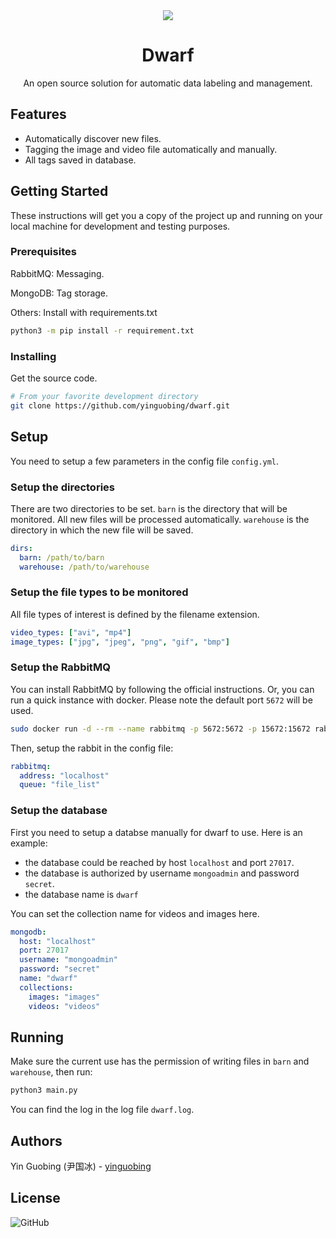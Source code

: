 <div align="center">
  <img src="https://user-images.githubusercontent.com/10267910/123536153-28b6da80-d75b-11eb-90ff-4b9e5a7d7d8c.png">
  <h1>Dwarf</h1>
  An open source solution for automatic data labeling and management.
</div>

## Features

- Automatically discover new files.
- Tagging the image and video file automatically and manually.
- All tags saved in database.

## Getting Started

These instructions will get you a copy of the project up and running on your local machine for development and testing purposes.

### Prerequisites

RabbitMQ: Messaging.

MongoDB: Tag storage.

Others: Install with requirements.txt

```bash
python3 -m pip install -r requirement.txt
```

### Installing

Get the source code.

```bash
# From your favorite development directory
git clone https://github.com/yinguobing/dwarf.git
```

## Setup
You need to setup a few parameters in the config file `config.yml`.

### Setup the directories

There are two directories to be set. `barn` is the directory that will be monitored. All new files will be processed automatically. `warehouse` is the directory in which the new file will be saved.

```yaml
dirs:
  barn: /path/to/barn
  warehouse: /path/to/warehouse 
```

### Setup the file types to be monitored
All file types of interest is defined by the filename extension.

```yaml
video_types: ["avi", "mp4"]
image_types: ["jpg", "jpeg", "png", "gif", "bmp"]
```

### Setup the RabbitMQ

You can install RabbitMQ by following the official instructions. Or, you can run a quick instance with docker. Please note the default port `5672` will be used.

```bash
sudo docker run -d --rm --name rabbitmq -p 5672:5672 -p 15672:15672 rabbitmq:3-management
```

Then, setup the rabbit in the config file:

```yaml
rabbitmq:
  address: "localhost"
  queue: "file_list"
```

### Setup the database

First you need to setup a databse manually for dwarf to use. Here is an example:

- the database could be reached by host `localhost` and port `27017`.
- the database is authorized by username `mongoadmin` and password `secret`.
- the database name is `dwarf`

You can set the collection name for videos and images here.

```yaml
mongodb:
  host: "localhost"
  port: 27017
  username: "mongoadmin"
  password: "secret"
  name: "dwarf"
  collections:
    images: "images"
    videos: "videos"
```

## Running

Make sure the current use has the permission of writing files in `barn` and `warehouse`, then run:

```bash
python3 main.py
```

You can find the log in the log file `dwarf.log`.

## Authors
Yin Guobing (尹国冰) - [yinguobing](https://yinguobing.com)

## License
![GitHub](https://img.shields.io/github/license/yinguobing/dwarf)
